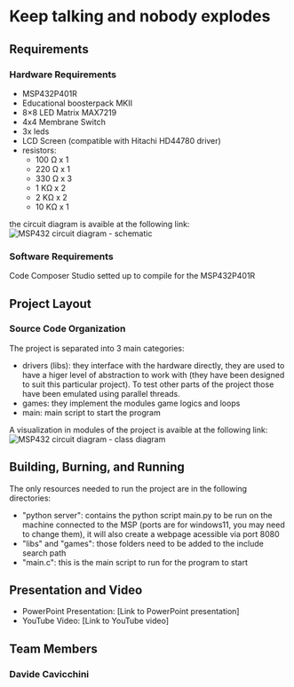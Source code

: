 # Keep talking and nobody explodes

## Requirements

### Hardware Requirements

- MSP432P401R
- Educational boosterpack MKII
- 8×8 LED Matrix MAX7219
- 4x4 Membrane Switch
- 3x leds
- LCD Screen (compatible with Hitachi HD44780 driver)
- resistors:
  * 100 Ω x 1
  * 220 Ω x 1
  * 330 Ω x 3
  * 1  KΩ x 2
  * 2  KΩ x 2
  * 10 KΩ x 1

the circuit diagram is avaible at the following link:
![MSP432 circuit diagram - schematic](https://user-images.githubusercontent.com/40665241/218135720-05fd87a3-022a-4da2-96a1-655c2c376dc8.svg)

### Software Requirements

Code Composer Studio setted up to compile for the MSP432P401R

## Project Layout

### Source Code Organization

The project is separated into 3 main categories:
- drivers (libs): they interface with the hardware directly, they are used to have a higer level of abstraction to work with (they have been designed to suit this particular project). To test other parts of the project those have been emulated using parallel threads.
- games: they implement the modules game logics and loops
- main: main script to start the program

A visualization in modules of the project is avaible at the following link:
![MSP432 circuit diagram - class diagram](https://user-images.githubusercontent.com/40665241/218137124-db3e8991-c1d4-4d16-9f7b-4af2d4c6d502.svg)

## Building, Burning, and Running

The only resources needed to run the project are in the following directories:
- "python server": contains the python script main.py to be run on the machine connected to the MSP (ports are for windows11, you may need to change them), it will also create a webpage acessible via port 8080
- "libs" and "games": those folders need to be added to the include search path
- "main.c": this is the main script to run for the program to start

## Presentation and Video

- PowerPoint Presentation: [Link to PowerPoint presentation]
- YouTube Video: [Link to YouTube video]

## Team Members

### Davide Cavicchini
